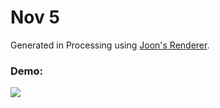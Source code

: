 # Nov 5

Generated in Processing using [Joon's Renderer](https://github.com/joonhyublee/joons-renderer/). 

### Demo: 
![](https://pbs.twimg.com/media/DN5m0xEUEAAdhuP.jpg:large)
